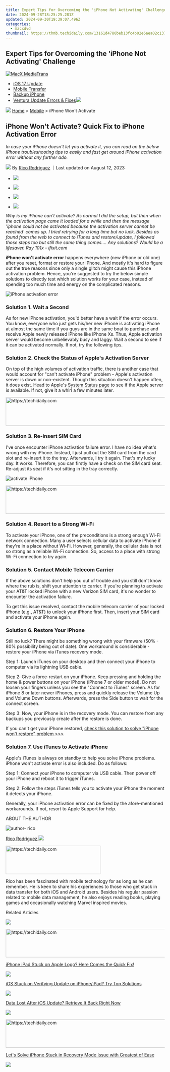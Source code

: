```yaml
---
title: Expert Tips for Overcoming the 'iPhone Not Activating' Challenge
date: 2024-09-28T18:25:25.281Z
updated: 2024-09-30T19:39:07.496Z
categories:
  - macxdvd
thumbnail: https://thmb.techidaily.com/13161d4780beb13fc4b02e6aea02c1375d88cd123ec37a972f3b6c973af210c4.jpg
---
```


## Expert Tips for Overcoming the 'iPhone Not Activating' Challenge

[![MacX MediaTrans](https://www.macxdvd.com/mobile/../image-style/new-seo/icon10.png)](https://tools.techidaily.com/macxdvd/products/)

* [iOS 17 Update](https://tools.techidaily.com/macxdvd/products/)
* [Mobile Transfer](https://tools.techidaily.com/macxdvd/products/)
* [Backup iPhone](https://tools.techidaily.com/macxdvd/products/)
* [Ventura Update Errors & Fixes](https://tools.techidaily.com/macxdvd/products/)![](https://www.macxdvd.com/mobile/article-image/hot.gif)

![](https://www.macxdvd.com/mobile/../image-style/new-seo/icon7.png) [Home](https://tools.techidaily.com/macxdvd/products/) \> [Mobile](https://tools.techidaily.com/macxdvd/products/) \> iPhone Won't Activate

## iPhone Won't Activate? Quick Fix to iPhone Activation Error

_In case your iPhone doesn't let you activate it, you can read on the below iPhone troubleshooting tips to easily and fast get around iPhone activation error without any further ado._

![](https://www.macxdvd.com/mobile/../image-style/new-seo/icon6.png) By [Rico Rodriguez](https://www.linkedin.com/in/rico-rodriguez-06815a104/) ｜Last updated on August 12, 2023

* [![](https://www.macxdvd.com/mobile/../image-style/new-seo/share-fa.jpg)](https://www.facebook.com/sharer/sharer.php?u=https://www.macxdvd.com/mobile/iphone-wont-activate-error-fixed.htm)
* [![](https://www.macxdvd.com/mobile/../image-style/new-seo/share-tw.jpg)](https://twitter.com/intent/tweet?url=https://www.macxdvd.com/mobile/iphone-wont-activate-error-fixed.htm)

* [![](https://www.macxdvd.com/mobile/../image-style/new-seo/share-email.jpg)](https://www.macxdvd.com/mobile/mailto:info@example.com?&subject=&body=https://www.macxdvd.com/mobile/iphone-wont-activate-error-fixed.htm)
* [![](https://www.macxdvd.com/mobile/../image-style/new-seo/share-in.jpg)](https://www.linkedin.com/shareArticle?mini=true&url=https://www.macxdvd.com/mobile/iphone-wont-activate-error-fixed.htm&title=&summary=https://www.macxdvd.com/mobile/iphone-wont-activate-error-fixed.htm&source=)

_Why is my iPhone can't activate? As normal I did the setup, but then when the activation page came it loaded for a while and then the message 'iphone could not be activated because the activation server cannot be reached' comes up. I tried retrying for a long time but no luck. Besides as found from the web to connect to iTunes and restore/update, I followed those steps too but still the same thing comes.... Any solutions? Would be a lifesaver. Ray 101x - ifixit.com_ 

**iPhone won't activate error** happens everywhere (new iPhone or old one) after you reset, format or restore your iPhone. And mostly it's hard to figure out the true reasons since only a single glitch might cause this iPhone activation problem. Hence, you're suggested to try the below simple solutions to directly test which solution works for your case, instead of spending too much time and energy on the complicated reasons.

![iPhone activation error](https://www.macxdvd.com/mobile/article-image/iphone-activation-error.jpg)

### Solution 1\. Wait a Second

As for new iPhone activation, you'd better have a wait if the error occurs. You know, everyone who just gets his/her new iPhone is activating iPhone at almost the same time if you guys are in the same boat to purchase and receive Apple newly released iPhone like iPhone Xs. Thus, Apple activation server would become unbelievably busy and laggy. Wait a second to see if it can be activated normally. If not, try the following tips.

### Solution 2\. Check the Status of Apple's Activation Server

On top of the high volumes of activation traffic, there is another case that would account for "can't activate iPhone" problem - Apple's activation server is down or non-existent. Though this situation doesn't happen often, it does exist. Head to Apple's [System Status page](https://www.apple.com/support/systemstatus/) to see if the Apple server is available. If not, give it a whirl a few minutes later.

<!-- affiliate ads begin -->
<a href="https://aligracehair.sjv.io/c/5597632/1868590/19272" target="_top" id="1868590">
  <img src="//a.impactradius-go.com/display-ad/19272-1868590" border="0" alt="https://techidaily.com" width="728" height="90"/>
</a>
<img height="0" width="0" src="https://aligracehair.sjv.io/i/5597632/1868590/19272" style="position:absolute;visibility:hidden;" border="0" />
<!-- affiliate ads end -->

### Solution 3\. Re-insert SIM Card

I've once encounter iPhone activation failure error. I have no idea what's wrong with my iPhone. Instead, I just pull out the SIM card from the card slot and re-insert it to the tray. Afterwards, I try it again. That's my lucky day. It works. Therefore, you can firstly have a check on the SIM card seat. Re-adjust its seat if it's not sitting in the tray correctly.

![activate iPhone](https://www.macxdvd.com/mobile/article-image/iphone-hello-screen.jpg) 

<!-- affiliate ads begin -->
<a href="https://appsumo.8odi.net/c/5597632/2075475/7443" target="_top" id="2075475">
  <img src="//a.impactradius-go.com/display-ad/7443-2075475" border="0" alt="https://techidaily.com" width="728" height="90"/>
</a>
<img height="0" width="0" src="https://appsumo.8odi.net/i/5597632/2075475/7443" style="position:absolute;visibility:hidden;" border="0" />
<!-- affiliate ads end -->

### Solution 4\. Resort to a Strong Wi-Fi

To activate your iPhone, one of the preconditions is a strong enough Wi-Fi network connection. Many a user selects cellular data to activate iPhone if they're in a place without Wi-Fi. However, generally, the cellular data is not so strong as a reliable Wi-Fi connection. So, access to a place with strong Wi-Fi connection to try again.

### Solution 5\. Contact Mobile Telecom Carrier

If the above solutions don't help you out of trouble and you still don't know where the rub is, shift your attention to carrier. If you're planning to activate your AT&T locked iPhone with a new Verizon SIM card, it's no wonder to encounter the activation failure.

To get this issue resolved, contact the mobile telecom carrier of your locked iPhone (e.g., AT&T) to unlock your iPhone first. Then, insert your SIM card and activate your iPhone again.

### Solution 6\. Restore Your iPhone

Still no luck? There might be something wrong with your firmware (50% - 80% possibility being out of date). One workaround is considerable - restore your iPhone via iTunes recovery mode. 

Step 1: Launch iTunes on your desktop and then connect your iPhone to computer via its lightning USB cable. 

Step 2: Give a force-restart on your iPhone. Keep pressing and holding the home & power buttons on your iPhone (iPhone 7 or older model). Do not loosen your fingers unless you see the "Connect to iTunes" screen. As for iPhone 8 or later newer iPhones, press and quickly release the Volume Up and Volume Down buttons. Afterwards, press the Side button to wait for the connect screen.

Step 3: Now, your iPhone is in the recovery mode. You can restore from any backups you previously create after the restore is done.

If you can't get your iPhone restored, [check this solution to solve "iPhone won't restore" problem >>>](https://tools.techidaily.com/macxdvd/products/)

### Solution 7\. Use iTunes to Activate iPhone

Apple's iTunes is always on standby to help you solve iPhone problems. iPhone won't activate error is also included. Do as follows:

Step 1: Connect your iPhone to computer via USB cable. Then power off your iPhone and reboot it to trigger iTunes.

Step 2: Follow the steps iTunes tells you to activate your iPhone the moment it detects your iPhone.

Generally, your iPhone activation error can be fixed by the afore-mentioned workarounds. If not, resort to Apple Support for help.

ABOUT THE AUTHOR

![author- rico](https://www.macxdvd.com/mobile/../image-style/new-seo/rico.png) 

[Rico Rodriguez ![](https://www.macxdvd.com/mobile/../image-style/new-seo/share-in1.jpg)](https://www.linkedin.com/in/rico-rodriguez-06815a104/) 

<!-- affiliate ads begin -->
<a href="https://aligracehair.sjv.io/c/5597632/1886015/19272" target="_top" id="1886015">
  <img src="//a.impactradius-go.com/display-ad/19272-1886015" border="0" alt="https://techidaily.com" width="300" height="90"/>
</a>
<img height="0" width="0" src="https://aligracehair.sjv.io/i/5597632/1886015/19272" style="position:absolute;visibility:hidden;" border="0" />
<!-- affiliate ads end -->

Rico has been fascinated with mobile technology for as long as he can remember. He is keen to share his experiences to those who get stuck in data transfer for both iOS and Android users. Besides his regular passion related to mobile data management, he also enjoys reading books, playing games and occasionally watching Marvel inspired movies.

Related Articles

![](https://www.macxdvd.com/mobile/../image-style/new-seo/pic7.jpg)

<!-- affiliate ads begin -->
<a href="https://appsumo.8odi.net/c/5597632/2100538/7443" target="_top" id="2100538">
  <img src="//a.impactradius-go.com/display-ad/7443-2100538" border="0" alt="https://techidaily.com" width="728" height="90"/>
</a>
<img height="0" width="0" src="https://appsumo.8odi.net/i/5597632/2100538/7443" style="position:absolute;visibility:hidden;" border="0" />
<!-- affiliate ads end -->

[iPhone iPad Stuck on Apple Logo? Here Comes the Quick Fix!](https://tools.techidaily.com/macxdvd/products/) 

![](https://www.macxdvd.com/mobile/../image-style/new-seo/pic6.jpg)

[iOS Stuck on Verifying Update on iPhone/iPad? Try Top Solutions](https://tools.techidaily.com/macxdvd/products/) 

![](https://www.macxdvd.com/mobile/../image-style/new-seo/pic5.jpg)

[Data Lost After iOS Update? Retrieve It Back Right Now](https://tools.techidaily.com/macxdvd/products/) 

![](https://www.macxdvd.com/mobile/../image-style/new-seo/pic4.jpg)

<!-- affiliate ads begin -->
<a href="https://appsumo.8odi.net/c/5597632/2043855/7443" target="_top" id="2043855">
  <img src="//a.impactradius-go.com/display-ad/7443-2043855" border="0" alt="https://techidaily.com" width="728" height="90"/>
</a>
<img height="0" width="0" src="https://appsumo.8odi.net/i/5597632/2043855/7443" style="position:absolute;visibility:hidden;" border="0" />
<!-- affiliate ads end -->

[Let's Solve iPhone Stuck in Recovery Mode Issue with Greatest of Ease](https://tools.techidaily.com/macxdvd/products/) 

![](https://www.macxdvd.com/mobile/../image-style/new-seo/pic3.jpg)

<!-- affiliate ads begin -->
<span id="1531879">
					<video width="864" height="1536" style="cursor:pointer"
           poster="//a.impactradius-go.com/display-clicktoplayimage/1531879.png"
           onclick="if(!this.playClicked){this.play();this.setAttribute('controls',true);this.playClicked=true;}">
	   <source src="//a.impactradius-go.com/display-ad/16446-1531879">
	   <img src="//a.impactradius-go.com/display-clicktoplayimage/1531879.png" style="border: none; height: 100%; width: 100%; object-fit: contain">
	</video>
	<div style="width:540px;text-align:center"><a href="javascript:window.open(decodeURIComponent('https%3A%2F%2Flaganoo.pxf.io%2Fc%2F5597632%2F1531879%2F16446'), '_blank');void(0);">Click here</a></div>
</span>
<img height="0" width="0" src="https://imp.pxf.io/i/5597632/1531879/16446" style="position:absolute;visibility:hidden;" border="0" />
<!-- affiliate ads end -->

[\[iPhone Tutorial\] iPhone Keeps Restarting? Check Solutions Here!](https://tools.techidaily.com/macxdvd/products/) 

![](https://www.macxdvd.com/mobile/../image-style/new-seo/pic2.jpg)

[Touch ID Not Working on iPhone? Here Is How to Fix It](https://tools.techidaily.com/macxdvd/products/) 

![Digiarty Software](https://www.macxdvd.com/mobile/../icon/logo.png) 

Digiarty Software, Inc. (MacXDVD) is a leader in delivering stable multimedia software applications for worldwide users since its establishment in 2006.

### Hot Products

* [MacX DVD Ripper Pro](https://tools.techidaily.com/macxdvd/products/)
* [MacX Video Converter Pro](https://tools.techidaily.com/macxdvd/products/)
* [MacX MediaTrans](https://tools.techidaily.com/macxdvd/products/)

### Tips and Tricks

* [DVD Topics >>](https://tools.techidaily.com/macxdvd/products/)
* [Video Solutions >>](https://tools.techidaily.com/macxdvd/products/)
* [Data Transfer >>](https://tools.techidaily.com/macxdvd/products/)
* [Online Video >>](https://tools.techidaily.com/macxdvd/products/)
* [Hot Topics >>](https://tools.techidaily.com/macxdvd/products/)

<!-- affiliate ads begin -->
<a href="https://dhgate.sjv.io/c/5597632/2106655/12108" target="_top" id="2106655">
  <img src="//a.impactradius-go.com/display-ad/12108-2106655" border="0" alt="https://techidaily.com" width="300" height="90"/>
</a>
<img height="0" width="0" src="https://dhgate.sjv.io/i/5597632/2106655/12108" style="position:absolute;visibility:hidden;" border="0" />
<!-- affiliate ads end -->

### Company

* [About Us >>](https://tools.techidaily.com/macxdvd/products/)
* [Tech & Sales FAQ >>](https://tools.techidaily.com/macxdvd/products/)
* [User Guides >>](https://tools.techidaily.com/macxdvd/products/)
* [Contact Us >>](https://tools.techidaily.com/macxdvd/products/)
* [Partner >>](https://tools.techidaily.com/macxdvd/products/)

[Home](https://tools.techidaily.com/macxdvd/products/) | [About](https://tools.techidaily.com/macxdvd/products/) | [Privacy Policy](https://tools.techidaily.com/macxdvd/products/) | [Terms and Conditions](https://tools.techidaily.com/macxdvd/products/) | [License Agreement](https://tools.techidaily.com/macxdvd/products/) | [Resource](https://tools.techidaily.com/macxdvd/products/) | [News](https://tools.techidaily.com/macxdvd/products/) | [Contact Us](https://tools.techidaily.com/macxdvd/products/)

Copyright © 2024 Digiarty Software, Inc (MacXDVD). All rights reserved

Apple, the Apple logo, Mac, iPhone, iPad, iPod and iTunes are trademarks of Apple Inc, registered in the U.S. and other countries.  
Digiarty Software is not developed by or affiliated with Apple Inc.

<ins class="adsbygoogle"
     style="display:block"
     data-ad-format="autorelaxed"
     data-ad-client="ca-pub-7571918770474297"
     data-ad-slot="1223367746"></ins>

<ins class="adsbygoogle"
     style="display:block"
     data-ad-client="ca-pub-7571918770474297"
     data-ad-slot="8358498916"
     data-ad-format="auto"
     data-full-width-responsive="true"></ins>

<span class="atpl-alsoreadstyle">Also read:</span>
<div><ul>
<li><a href="https://some-knowledge.techidaily.com/new-excellent-live-feed-frames/"><u>[New] Excellent Live Feed Frames</u></a></li>
<li><a href="https://youtube-tips.techidaily.com/n-2024-sparkle-with-screenshots-vlogging-for-value-creation/"><u>[New] In 2024, Sparkle with Screenshots Vlogging for Value Creation</u></a></li>
<li><a href="https://facebook-video-footage.techidaily.com/new-unlocking-youtubes-secrets-for-profound-visibility-gains/"><u>[New] Unlocking YouTube's Secrets for Profound Visibility Gains</u></a></li>
<li><a href="https://fox-boxes.techidaily.com/updated-critical-review-of-superior-stream-platforms/"><u>[Updated] Critical Review of Superior Stream Platforms</u></a></li>
<li><a href="https://youtube-web.techidaily.com/ed-in-2024-orchestrated-journey-through-youtubes-undisclosed-content/"><u>[Updated] In 2024, Orchestrated Journey Through YouTube's Undisclosed Content</u></a></li>
<li><a href="https://discover-best.techidaily.com/2024vk3/"><u>2024年VKビデオのダウンロード手順ベスト3</u></a></li>
<li><a href="https://discover-best.techidaily.com/4windows/"><u>最適なフリービジュアルローターソフトウェア4種によるWindows上の動画回転ガイド</u></a></li>
<li><a href="https://discover-best.techidaily.com/beat-the-size-cap-in-discord-for-windows-expert-tips-and-tricks-revealed/"><u>Beat the Size Cap in Discord for Windows - Expert Tips & Tricks Revealed!</u></a></li>
<li><a href="https://discover-best.techidaily.com/chrome202411-google/"><u>Chromeで人気の2024新着ダウンロード延長ツールベスト11 - Google検索最適化</u></a></li>
<li><a href="https://android-pokemon-go.techidaily.com/in-2024-a-working-guide-for-pachirisu-pokemon-go-map-on-nokia-130-music-drfone-by-drfone-virtual-android/"><u>In 2024, A Working Guide For Pachirisu Pokemon Go Map On Nokia 130 Music | Dr.fone</u></a></li>
<li><a href="https://sound-issues.techidaily.com/jabra-audio-issue-resolved-comprehensive-guide-for-the-latest-models/"><u>Jabra Audio Issue Resolved? Comprehensive Guide for the Latest Models</u></a></li>
<li><a href="https://discover-best.techidaily.com/44ot44oh44kq44kz44oz44oq44o844k444on44oz44ks44kk44oj77ya54plusplus6kgm44gu44ov44kp44o844oe44od44oi44g444gu6ygp5bplusc5oml6acg/"><u>ビデオコンバージョンガイド：現行のフォーマットへの適応手順</u></a></li>
</ul></div>

